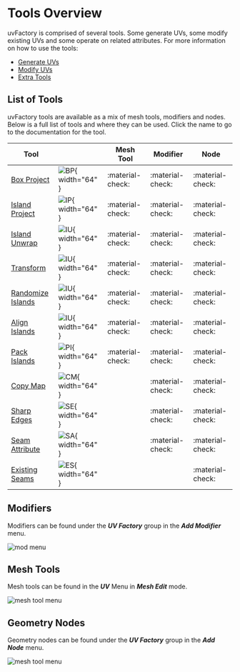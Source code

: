 # Tools Overview

uvFactory is comprised of several tools. Some generate UVs, some modify existing UVs and some operate on related attributes.
For more information on how to use the tools:

- [Generate UVs](create_uvs.md)
- [Modify UVs](modify_uvs.md)
- [Extra Tools](extra_tools.md)

## List of Tools

uvFactory tools are available as a mix of mesh tools, modifiers and nodes. Below is a full list of tools and where they can be used. Click the name to go to the documentation for the tool.

|Tool                                                |                                                              | Mesh Tool      | Modifier       | Node           |
|----------------------------------------------------|--------------------------------------------------------------|----------------|----------------|----------------|
|[Box Project](create_uvs.md#box-project)            |![BP](assets/icons/Mod_UV_Box_Project.png){ width="64" }      |:material-check:|:material-check:|:material-check:|
|[Island Project](create_uvs.md#island-project)      |![IP](assets/icons/Mod_UV_Island_Project.png){ width="64" }   |:material-check:|:material-check:|:material-check:|
|[Island Unwrap](create_uvs.md#island-unwrap)        |![IU](assets/icons/Mod_UV_Island_Unwrap_2.png){ width="64" }  |:material-check:|:material-check:|:material-check:|
|[Transform](modify_uvs.md#transform)                |![IU](assets/icons/Mod_UV_Transform.png){ width="64" }        |:material-check:|:material-check:|:material-check:|
|[Randomize Islands](modify_uvs.md#randomize-islands)|![IU](assets/icons/Mod_UV_Randomize_Islands.png){ width="64" }|:material-check:|:material-check:|:material-check:|
|[Align Islands](modify_uvs.md#align-islands)        |![IU](assets/icons/Mod_UV_Align.png){ width="64" }            |:material-check:|:material-check:|:material-check:|
|[Pack Islands](modify_uvs.md#pack-islands)          |![PI](assets/icons/Mod_UV_Pack_Islands.png){ width="64" }     |:material-check:|:material-check:|:material-check:|
|[Copy Map](modify_uvs.md#copy-map)                  |![CM](assets/icons/Mod_UV_Copy_Map.png){ width="64" }         |                |:material-check:|:material-check:|
|[Sharp Edges](extra_tools.md#sharp-edges)           |![SE](assets/icons/Mod_Edit_Sharp_Edges.png){ width="64" }    |                |:material-check:|:material-check:|
|[Seam Attribute](extra_tools.md#seam-attribute)     |![SA](assets/icons/Mod_UV_Mark_Seams.png){ width="64" }       |                |:material-check:|:material-check:|
|[Existing Seams](extra_tools.md#uv-existing-seams)  |![ES](assets/icons/Node_UV_ExistingSeams.png){ width="64" }   |                |                |:material-check:|

## Modifiers

Modifiers can be found under the ***UV Factory*** group in the ***Add Modifier*** menu.

![mod menu](assets/modifier_menu.png)

## Mesh Tools

Mesh tools can be found in the ***UV*** Menu in ***Mesh Edit*** mode.

![mesh tool menu](assets/edit_mesh_menu.png)

## Geometry Nodes

Geometry nodes can be found under the ***UV Factory*** group in the ***Add Node*** menu.

![mesh tool menu](assets/geometry_node_menu.png)